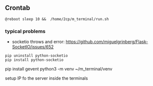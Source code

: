 
## Crontab 

`@reboot sleep 10 &&  /home/2cp/m_terminal/run.sh`


### typical problems
 * socketio throws and error: https://github.com/miguelgrinberg/Flask-SocketIO/issues/652
```
pip uninstall python-socketio
pip install python-socketio
```

pip install gevent
python3 -m venv ~/m_terminal/venv



setup IP fo the server inside the terminals
